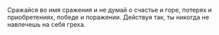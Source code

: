 Сражайся во имя сражения и не думай о счастье и горе, потерях и приобретениях, победе и поражении. Действуя так, ты никогда не навлечешь на себя греха.